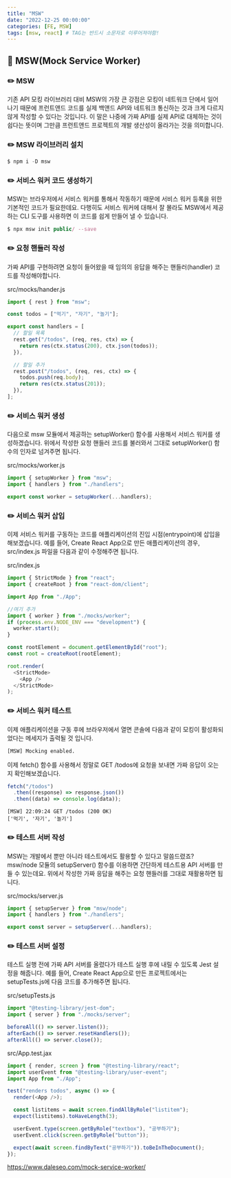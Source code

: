 ```yaml
---
title: "MSW"
date: "2022-12-25 00:00:00"
categories: [FE, MSW]
tags: [msw, react] # TAG는 반드시 소문자로 이루어져야함!
---
```


## 📌 MSW(Mock Service Worker)

### ✏️ MSW

기존 API 모킹 라이브러리 대비 MSW의 가장 큰 강점은 모킹이 네트워크 단에서 일어나기 때문에 프런트앤드 코드를 실제 백앤드 API와 네트워크 통신하는 것과 크게 다르지 않게 작성할 수 있다는 것입니다. 이 말은 나중에 가짜 API를 실제 API로 대체하는 것이 쉽다는 뜻이며 그만큼 프런트앤드 프로젝트의 개발 생산성이 올라가는 것을 의미합니다.

### ✏️ MSW 라이브러리 설치

```javascript
$ npm i -D msw
```

### ✏️ 서비스 워커 코드 생성하기

MSW는 브라우저에서 서비스 워커를 통해서 작동하기 때문에 서비스 워커 등록을 위한 기본적인 코드가 필요한데요. 다행히도 서비스 워커에 대해서 잘 몰라도 MSW에서 제공하는 CLI 도구를 사용하면 이 코드를 쉽게 만들어 낼 수 있습니다.

```javascript
$ npx msw init public/ --save
```

### ✏️ 요청 핸들러 작성

가짜 API를 구현하려면 요청이 들어왔을 때 임의의 응답을 해주는 핸들러(handler) 코드를 작성해야합니다.

src/mocks/hander.js

```javascript
import { rest } from "msw";

const todos = ["먹기", "자기", "놀기"];

export const handlers = [
  // 할일 목록
  rest.get("/todos", (req, res, ctx) => {
    return res(ctx.status(200), ctx.json(todos));
  }),

  // 할일 추가
  rest.post("/todos", (req, res, ctx) => {
    todos.push(req.body);
    return res(ctx.status(201));
  }),
];
```

### ✏️ 서비스 워커 생성

다음으로 msw 모듈에서 제공하는 setupWorker() 함수를 사용해서 서비스 워커를 생성하겠습니다. 위에서 작성한 요청 핸들러 코드를 불러와서 그대로 setupWorker() 함수의 인자로 넘겨주면 됩니다.

src/mocks/worker.js

```javascript
import { setupWorker } from "msw";
import { handlers } from "./handlers";

export const worker = setupWorker(...handlers);
```

### ✏️ 서비스 워커 삽입

이제 서비스 워커를 구동하는 코드를 애플리케이션의 진입 시점(entrypoint)에 삽입을 해보겠습니다. 예를 들어, Create React App으로 만든 애플리케이션의 경우, src/index.js 파일을 다음과 같이 수정해주면 됩니다.

src/index.js

```javascript
import { StrictMode } from "react";
import { createRoot } from "react-dom/client";

import App from "./App";

//여기 추가
import { worker } from "./mocks/worker";
if (process.env.NODE_ENV === "development") {
  worker.start();
}

const rootElement = document.getElementById("root");
const root = createRoot(rootElement);

root.render(
  <StrictMode>
    <App />
  </StrictMode>
);
```

### ✏️ 서비스 워커 테스트

이제 애플리케이션을 구동 후에 브라우저에서 열면 콘솔에 다음과 같이 모킹이 활성화되었다는 메세지가 출력될 것 입니다.

```
[MSW] Mocking enabled.
```

이제 fetch() 함수를 사용해서 정말로 GET /todos에 요청을 보내면 가짜 응답이 오는지 확인해보겠습니다.

```javascript
fetch("/todos")
  .then((response) => response.json())
  .then((data) => console.log(data));
```

```
[MSW] 22:09:24 GET /todos (200 OK)
['먹기', '자기', '놀기']
```

### ✏️ 테스트 서버 작성

MSW는 개발에서 뿐만 아니라 테스트에서도 활용할 수 있다고 말씀드렸죠? msw/node 모듈의 setupServer() 함수를 이용하면 간단하게 테스트용 API 서버를 만들 수 있는데요. 위에서 작성한 가짜 응답을 해주는 요청 핸들러를 그대로 재활용하면 됩니다.

src/mocks/server.js

```javascript
import { setupServer } from "msw/node";
import { handlers } from "./handlers";

export const server = setupServer(...handlers);
```

### ✏️ 테스트 서버 설정

테스트 실행 전에 가짜 API 서버를 올렸다가 테스트 실행 후에 내릴 수 있도록 Jest 설정을 해줍니다. 예를 들어, Create React App으로 만든 프로젝트에서는 setupTests.js에 다음 코드를 추가해주면 됩니다.

src/setupTests.js

```javascript
import "@testing-library/jest-dom";
import { server } from "./mocks/server";

beforeAll(() => server.listen());
afterEach(() => server.resetHandlers());
afterAll(() => server.close());
```

src/App.test.jax

```javascript
import { render, screen } from "@testing-library/react";
import userEvent from "@testing-library/user-event";
import App from "./App";

test("renders todos", async () => {
  render(<App />);

  const listitems = await screen.findAllByRole("listitem");
  expect(listitems).toHaveLength(3);

  userEvent.type(screen.getByRole("textbox"), "공부하기");
  userEvent.click(screen.getByRole("button"));

  expect(await screen.findByText("공부하기")).toBeInTheDocument();
});
```

<a href='https://www.daleseo.com/mock-service-worker/'>https://www.daleseo.com/mock-service-worker/</a>
